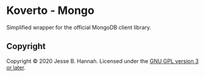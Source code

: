 # Koverto - Mongo

Simplified wrapper for the official MongoDB client library.

## Copyright

Copyright © 2020 Jesse B. Hannah. Licensed under the [GNU GPL version 3 or
later][gpl].

[gpl]: LICENSE
[uuid]: https://github.com/google/uuid
